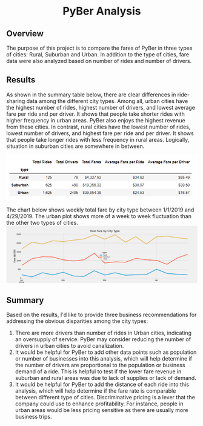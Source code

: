 <h1 align="center">PyBer Analysis</h1>

## Overview
The purpose of this project is to compare the fares of PyBer in three types of cities: Rural, Suburban and Urban. In addition to the type of cities, fare data were also analyzed based on number of rides and number of drivers.

## Results

As shown in the summary table below, there are clear differences in ride-sharing data among the different city types. Among all, urban cities have the highest number of rides, highest number of drivers, and lowest average fare per ride and per driver. It shows that people take shorter rides with higher frequency in urban areas. PyBer also enjoys the highest revenue from these cities. In contrast, rural cities have the lowest number of rides, lowest number of drivers, and highest fare per ride and per driver. It shows that people take longer rides with less frequency in rural areas. Logically, situation in suburban cities are somewhere in between.

![](https://github.com/lu-chang-axonic/PyBer_Analysis/blob/main/analysis/Summary%20DF.PNG)

The chart below shows weekly total fare by city type between 1/1/2019 and 4/29/2019. The urban plot shows more of a week to week fluctuation than the other two types of cities. 
![](https://github.com/lu-chang-axonic/PyBer_Analysis/blob/main/analysis/PyBer_fare_summary.png)

## Summary
Based on the results, I'd like to provide three business recommendations for addressing the obvious disparities among the city types:
1. There are more drivers than number of rides in Urban cities, indicating an oversupply of service. PyBer may consider reducing the number of drivers in urban cities to avoid canalization.
2. It would be helpful for PyBer to add other data points such as population or number of businesses into this analysis, which will help determine if the number of drivers are proportional to the population or business demand of a ride. This is helpful to test if the lower fare revenue in suburban and rural areas was due to lack of supplies or lack of demand.
3. It would be helpful for PyBer to add the distance of each ride into this analysis, which will help determine if the fare rate is comparable between different type of cities. Discriminative pricing is a lever that the company could use to enhance profitability. For instance, people in urban areas would be less pricing sensitive as there are usually more business trips. 
